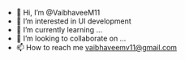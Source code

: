 - 👋 Hi, I’m @VaibhaveeM11
- 👀 I’m interested in UI development
- 🌱 I’m currently learning ...
- 💞️ I’m looking to collaborate on ...
- 📫 How to reach me vaibhaveemv11@gmail.com

<!---
VaibhaveeM11/VaibhaveeM11 is a ✨ special ✨ repository because its `README.md` (this file) appears on your GitHub profile.
You can click the Preview link to take a look at your changes.
--->
